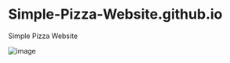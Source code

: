 # Simple-Pizza-Website.github.io
Simple Pizza Website

![image](https://github.com/Narendra-Sivangula/Simple-Interest-Calculator.github.io/assets/99658760/c3c2c56a-add7-47f8-bb49-6c70297c9926)
